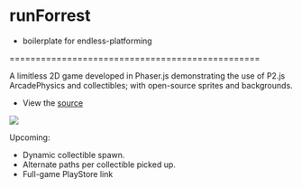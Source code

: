 # runForrest

 * boilerplate for endless-platforming


================================================

A limitless 2D game developed in Phaser.js demonstrating the use of P2.js ArcadePhysics and collectibles; with open-source sprites and backgrounds.

 * View the [source](https://github.com/nehsus/runForrest-boilerplate)

 ![](https://media.giphy.com/media/7YCkEci9oVoz5gb1cv/giphy.gif)

Upcoming:

* Dynamic collectible spawn.
* Alternate paths per collectible picked up.
* Full-game PlayStore link
